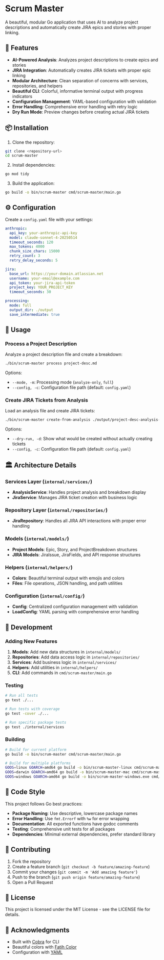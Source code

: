 # Scrum Master

A beautiful, modular Go application that uses AI to analyze project descriptions and automatically create JIRA epics and stories with proper linking.

## 🚀 Features

- **AI-Powered Analysis**: Analyzes project descriptions to create epics and stories
- **JIRA Integration**: Automatically creates JIRA tickets with proper epic linking
- **Modular Architecture**: Clean separation of concerns with services, repositories, and helpers
- **Beautiful CLI**: Colorful, informative terminal output with progress indicators
- **Configuration Management**: YAML-based configuration with validation
- **Error Handling**: Comprehensive error handling with retry logic
- **Dry Run Mode**: Preview changes before creating actual JIRA tickets

## 📦 Installation

1. Clone the repository:
```bash
git clone <repository-url>
cd scrum-master
```

2. Install dependencies:
```bash
go mod tidy
```

3. Build the application:
```bash
go build -o bin/scrum-master cmd/scrum-master/main.go
```

## ⚙️ Configuration

Create a `config.yaml` file with your settings:

```yaml
anthropic:
  api_key: your-anthropic-api-key
  model: claude-sonnet-4-20250514
  timeout_seconds: 120
  max_tokens: 4000
  chunk_size_chars: 15000
  retry_count: 3
  retry_delay_seconds: 5

jira:
  base_url: https://your-domain.atlassian.net
  username: your-email@example.com
  api_token: your-jira-api-token
  project_key: YOUR_PROJECT_KEY
  timeout_seconds: 30

processing:
  mode: full
  output_dir: ./output
  save_intermediate: true
```

## 🎯 Usage

### Process a Project Description

Analyze a project description file and create a breakdown:

```bash
./bin/scrum-master process project-desc.md
```

Options:
- `--mode, -m`: Processing mode (`analyze-only`, `full`)
- `--config, -c`: Configuration file path (default: `config.yaml`)

### Create JIRA Tickets from Analysis

Load an analysis file and create JIRA tickets:

```bash
./bin/scrum-master create-from-analysis ./output/project-desc-analysis-20250101-120000.json
```

Options:
- `--dry-run, -d`: Show what would be created without actually creating tickets
- `--config, -c`: Configuration file path (default: `config.yaml`)

## 🏛️ Architecture Details

### Services Layer (`internal/services/`)

- **AnalysisService**: Handles project analysis and breakdown display
- **JiraService**: Manages JIRA ticket creation with business logic

### Repository Layer (`internal/repositories/`)

- **JiraRepository**: Handles all JIRA API interactions with proper error handling

### Models (`internal/models/`)

- **Project Models**: Epic, Story, and ProjectBreakdown structures
- **JIRA Models**: JiraIssue, JiraFields, and API response structures

### Helpers (`internal/helpers/`)

- **Colors**: Beautiful terminal output with emojis and colors
- **Files**: File operations, JSON handling, and path utilities

### Configuration (`internal/config/`)

- **Config**: Centralized configuration management with validation
- **LoadConfig**: YAML parsing with comprehensive error handling

## 🔧 Development

### Adding New Features

1. **Models**: Add new data structures in `internal/models/`
2. **Repositories**: Add data access logic in `internal/repositories/`
3. **Services**: Add business logic in `internal/services/`
4. **Helpers**: Add utilities in `internal/helpers/`
5. **CLI**: Add commands in `cmd/scrum-master/main.go`

### Testing

```bash
# Run all tests
go test ./...

# Run tests with coverage
go test -cover ./...

# Run specific package tests
go test ./internal/services
```

### Building

```bash
# Build for current platform
go build -o bin/scrum-master cmd/scrum-master/main.go

# Build for multiple platforms
GOOS=linux GOARCH=amd64 go build -o bin/scrum-master-linux cmd/scrum-master/main.go
GOOS=darwin GOARCH=amd64 go build -o bin/scrum-master-mac cmd/scrum-master/main.go
GOOS=windows GOARCH=amd64 go build -o bin/scrum-master-windows.exe cmd/scrum-master/main.go
```

## 🎨 Code Style

This project follows Go best practices:

- **Package Naming**: Use descriptive, lowercase package names
- **Error Handling**: Use `fmt.Errorf` with `%w` for error wrapping
- **Documentation**: All exported functions have godoc comments
- **Testing**: Comprehensive unit tests for all packages
- **Dependencies**: Minimal external dependencies, prefer standard library

## 🤝 Contributing

1. Fork the repository
2. Create a feature branch (`git checkout -b feature/amazing-feature`)
3. Commit your changes (`git commit -m 'Add amazing feature'`)
4. Push to the branch (`git push origin feature/amazing-feature`)
5. Open a Pull Request

## 📄 License

This project is licensed under the MIT License - see the LICENSE file for details.

## 🙏 Acknowledgments

- Built with [Cobra](https://github.com/spf13/cobra) for CLI
- Beautiful colors with [Fatih Color](https://github.com/fatih/color)
- Configuration with [YAML](https://gopkg.in/yaml.v2)